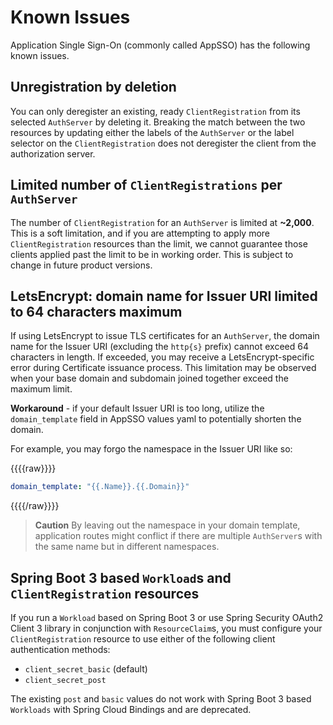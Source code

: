 # Known Issues

Application Single Sign-On (commonly called AppSSO) has the following known issues.

## <a id="unregistration"></a> Unregistration by deletion

You can only deregister an existing, ready `ClientRegistration` from its
selected `AuthServer` by deleting it. Breaking the match between the two
resources by updating either the labels of the `AuthServer` or the label
selector on the `ClientRegistration` does not deregister the client from the 
authorization server.

## Limited number of `ClientRegistrations` per `AuthServer`

The number of `ClientRegistration` for an `AuthServer` is limited at **~2,000**. This is a soft limitation, and
if you are attempting to apply more `ClientRegistration` resources than the limit, we cannot guarantee those clients
applied past the limit to be in working order. This is subject to change in future product versions.

## LetsEncrypt: domain name for Issuer URI limited to 64 characters maximum

If using LetsEncrypt to issue TLS certificates for an `AuthServer`, the domain name for the
Issuer URI (excluding the `http{s}` prefix) cannot exceed 64 characters in length. If exceeded, you may receive a
LetsEncrypt-specific error during Certificate issuance process. This limitation may be observed when your base domain
and subdomain joined together exceed the maximum limit.

**Workaround** - if your default Issuer URI is too long, utilize the `domain_template` field in AppSSO values yaml to
potentially shorten the domain.

For example, you may forgo the namespace in the Issuer URI like so:

{{{{raw}}}}

```yaml
domain_template: "{{.Name}}.{{.Domain}}"
```

{{{{/raw}}}}

> **Caution** By leaving out the namespace in your domain template, application routes might conflict if there
> are multiple `AuthServer`s with the same name but in different namespaces.

## <a id='boot3-clientreg'></a> Spring Boot 3 based `Workload`s and `ClientRegistration` resources

If you run a `Workload` based on Spring Boot 3 or use Spring Security OAuth2 Client 3 library in conjunction with 
`ResourceClaim`s, you must configure your `ClientRegistration` resource to use either of the following client 
authentication methods: 

- `client_secret_basic` (default)
- `client_secret_post`

The existing `post` and `basic` values do not work with Spring Boot 3 based `Workloads` with Spring Cloud Bindings and 
are deprecated.
